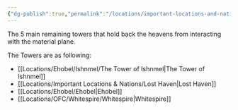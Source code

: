```yaml
---
{"dg-publish":true,"permalink":"/locations/important-locations-and-nations/the-5-towers/","noteIcon":""}
---
```


The 5 main remaining towers that hold back the heavens from interacting with the material plane.

The Towers are as following:
- [[Locations/Ehobel/Ishnmel/The Tower of Ishnmel\|The Tower of Ishnmel]]
- [[Locations/Important Locations & Nations/Lost Haven\|Lost Haven]] 
- [[Locations/Ehobel/Ehobel\|Ehobel]] 
- [[Locations/OFC/Whitespire/Whitespire\|Whitespire]] 